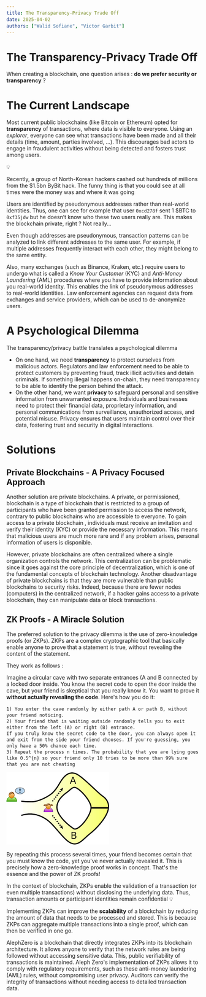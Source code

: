 ```yaml
---
title: The Transparency-Privacy Trade Off
date: 2025-04-02
authors: ["Walid Sofiane", "Victor Garbit"]
---
```


# The Transparency-Privacy Trade Off

When creating a blockchain, one question arises : **do we prefer security or transparency** ?

# The Current Landscape

Most current public blockchains (like Bitcoin or Ethereum) opted for **transparency** of transactions, where data is visible to everyone. Using an *explorer*, everyone can see what transactions have been made and all their details (time, amount, parties involved, …). This discourages bad actors to engage in fraudulent activities without being detected and fosters trust among users.  


💡

Recently, a group of North-Korean hackers cashed out hundreds of millions from the $1.5bn ByBit hack. The funny thing is that you could see at all times were the money was and where it was going


Users are identified by pseudonymous addresses rather than real-world identities. Thus, one can see for example that user `0xcd278f` sent 1 $BTC to `0xf35jdw` but he doesn’t know who these two users really are. This makes the blockchain private, right ? Not really…

Even though addresses are pseudonymous, transaction patterns can be analyzed to link different addresses to the same user. For example, if multiple addresses frequently interact with each other, they might belong to the same entity.

Also, many exchanges (such as Binance, Kraken, etc.) require users to undergo what is called a  *Know Your Customer* (KYC) and *Anti-Money Laundering* (AML) procedures where you have to provide information about you real-world identity. This enables the link of pseudonymous addresses to real-world identities. Law enforcement agencies can request data from exchanges and service providers, which can be used to de-anonymize users. 

# A Psychological Dilemma

The transparency/privacy battle translates a psychological dilemma

- On one hand, we need **transparency** to protect ourselves from malicious actors. Regulators and law enforcement need to be able to protect customers by preventing fraud, track illicit activities and detain criminals. If something illegal happens on-chain, they need transparency to be able to identify the person behind the attack.
- On the other hand, we want **privacy** to safeguard personal and sensitive information from unwarranted exposure. Individuals and businesses need to protect their financial data, proprietary information, and personal communications from surveillance, unauthorized access, and potential misuse. Privacy ensures that users maintain control over their data, fostering trust and security in digital interactions.

# Solutions

## Private Blockchains - A Privacy Focused Approach

Another solution are private blockchains. A private, or permissioned,  blockchain is a type of blockchain that is restricted to a group of participants who have been granted permission to access the network, contrary to public blockchains who are accessible to everyone. To gain access to a private blockchain , individuals must receive an invitation and verify their identity (KYC) or provide the necessary information. This means that malicious users are much more rare and if any problem arises, personal information of users is disponible. 

However, private blockchains are often centralized where a single organization controls the network. This centralization can be problematic since it goes against the core principle of decentralization, which is one of the fundamental concepts of blockchain technology. Another disadvantage of private blockchains  is that they are more vulnerable than public blockchains to security risks. Indeed,  because there are fewer nodes (computers) in the centralized network, if a hacker gains access to a private blockchain, they can manipulate data or block transactions.

## ZK Proofs - A Miracle Solution

The preferred solution to the privacy dilemma is the use of zero-knowledge proofs (or ZKPs). ZKPs are a complex cryptographic tool that basically enable anyone to prove that a statement is true, without revealing the content of the statement. 

They work as follows : 

Imagine a circular cave with two separate entrances (A and B connected by a locked door inside. You know the secret code to open the door inside the cave, but your friend is skeptical that you really know it. You want to prove it **without actually revealing the code**. Here's how you do it:

```
1) You enter the cave randomly by either path A or path B, without your friend noticing.
2) Your friend that is waiting outside randomly tells you to exit either from the left (A) or right (B) entrance.
If you truly know the secret code to the door, you can always open it and exit from the side your friend chooses. If you're guessing, you only have a 50% chance each time.
3) Repeat the process n times. The probability that you are lying goes like 0.5^{n} so your friend only 10 tries to be more than 99% sure that you are not cheating

```

![image.png](image.png)

By repeating this process several times, your friend becomes certain that you must know the code, yet you've never actually revealed it. This is precisely how a zero-knowledge proof works in concept. That's the essence and the power of ZK proofs!

In the context of blockchain, ZKPs enable the validation of a transaction (or even multiple transactions) without disclosing the underlying data. Thus, transaction amounts or participant identities remain confidential
💡

Implementing ZKPs can improve the **scalability** of a blockchain by reducing the amount of data that needs to be processed and stored. This is because ZKPs can aggregate multiple transactions into a single proof, which can then be verified in one go.

AlephZero is a blockchain that directly integrates ZKPs into its blockchain architecture. It allows anyone to verify that the network rules are being followed without accessing sensitive data. This, public verifiability of transactions is maintained. Aleph Zero's implementation of ZKPs allows it to comply with regulatory requirements, such as these anti-money laundering (AML) rules, without compromising user privacy. Auditors can verify the integrity of transactions without needing access to detailed transaction data.